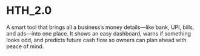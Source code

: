 # HTH_2.0
A smart tool that brings all a business’s money details—like bank, UPI, bills, and ads—into one place. It shows an easy dashboard, warns if something looks odd, and predicts future cash flow so owners can plan ahead with peace of mind.
